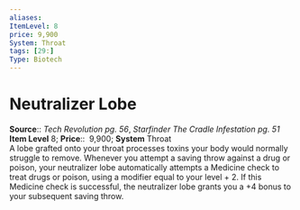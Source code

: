 ```yaml
---
aliases: 
ItemLevel: 8
price: 9,900
System: Throat
tags: [29:]
Type: Biotech
---
```


# Neutralizer Lobe

**Source**:: _Tech Revolution pg. 56_, _Starfinder The Cradle Infestation pg. 51_  
**Item Level** 8;
**Price**::  9,900; **System** Throat  
A lobe grafted onto your throat processes toxins your body would normally struggle to remove. Whenever you attempt a saving throw against a drug or poison, your neutralizer lobe automatically attempts a Medicine check to treat drugs or poison, using a modifier equal to your level + 2. If this Medicine check is successful, the neutralizer lobe grants you a +4 bonus to your subsequent saving throw.
